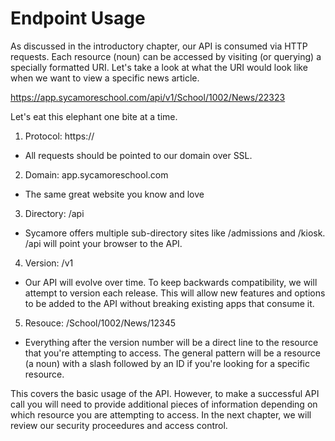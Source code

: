# Endpoint Usage

As discussed in the introductory chapter, our API is consumed via HTTP requests. Each resource (noun) can be accessed by visiting (or querying) a specially formatted URI. Let's take a look at what the URI would look like when we want to view a specific news article.

https://app.sycamoreschool.com/api/v1/School/1002/News/22323

Let's eat this elephant one bite at a time.

1. Protocol: https://
  - All requests should be pointed to our domain over SSL.
2. Domain: app.sycamoreschool.com
  - The same great website you know and love
3. Directory: /api
  - Sycamore offers multiple sub-directory sites like /admissions and /kiosk. /api will point your browser to the API.
4. Version: /v1
  - Our API will evolve over time. To keep backwards compatibility, we will attempt to version each release. This will allow new features and options to be added to the API without breaking existing apps that consume it.
5. Resouce: /School/1002/News/12345
  - Everything after the version number will be a direct line to the resource that you're attempting to access. The general pattern will be a resource (a noun) with a slash followed by an ID if you're looking for a specific resource.

This covers the basic usage of the API. However, to make a successful API call you will need to provide additional pieces of information depending on which resource you are attempting to access. In the next chapter, we will review our security proceedures and access control.
